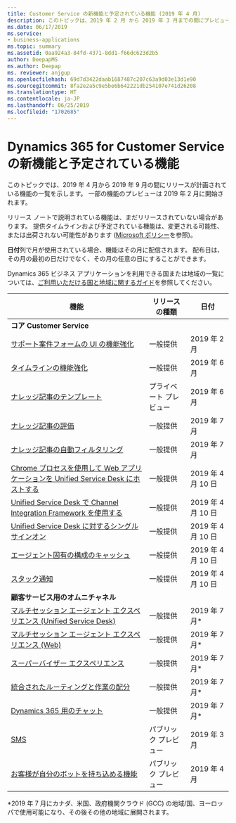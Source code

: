 ```yaml
---
title: Customer Service の新機能と予定されている機能 (2019 年 4 月)
description: このトピックは、2019 年 2 月 から 2019 年 3 月までの間にプレビューになり、2019 年 4 月から 2019 年 9 月までの間にリリース予定の機能の一覧を示します。
ms.date: 06/17/2019
ms.service:
- business-applications
ms.topic: summary
ms.assetid: 0aa924a3-84fd-4371-8dd1-f66dc623d2b5
author: DeepapMS
ms.author: Deepap
ms. reviewer: anjgup
ms.openlocfilehash: 69d7d3422daab1687487c207c63a9d03e13d1e90
ms.sourcegitcommit: 8fa2e2a5c9e5be6b642221db254107e741d26208
ms.translationtype: HT
ms.contentlocale: ja-JP
ms.lasthandoff: 06/25/2019
ms.locfileid: "1702685"
---
```

#  <a name="whats-new-and-planned-for-dynamics-365-for-customer-service"></a>Dynamics 365 for Customer Service の新機能と予定されている機能 

このトピックでは、2019 年 4 月から 2019 年 9 月の間にリリースが計画されている機能の一覧を示します。 一部の機能のプレビューは 2019 年 2 月に開始されます。 

リリース ノートで説明されている機能は、まだリリースされていない場合があります。 提供タイムラインおよび予定されている機能は、変更される可能性、または出荷されない可能性があります ([Microsoft ポリシー](https://go.microsoft.com/fwlink/p/?linkid=2007332)を参照)。

**日付**列で月が使用されている場合、機能はその月に配信されます。 配布日は、その月の最初の日だけでなく、その月の任意の日にすることができます。

Dynamics 365 ビジネス アプリケーションを利用できる国または地域の一覧については、[ご利用いただける国と地域に関するガイド](https://aka.ms/dynamics_365_international_availability_deck)を参照してください。


| 機能                                                                          | リリースの種類         | 日付 |
|----------------------------------------------------------------------------------|----------------------|----------------------|
| **コア Customer Service**       |        |        |
| [サポート案件フォームの UI の機能強化](dynamics365-customer-service/customer-service-key-enhancements.md#case-form-ui-enhancements)      |  一般提供       |  2019 年 2 月      |
| [タイムラインの機能強化](dynamics365-customer-service/customer-service-key-enhancements.md#timeline-enhancements)    |  一般提供       |  2019 年 6 月      |
| [ナレッジ記事のテンプレート](knowledge-management/km-templates.md)                              | プライベート プレビュー | 2019 年 6 月             |
| [ナレッジ記事の評価](knowledge-management/knowledge-article-rating.md)                                | 一般提供      | 2019 年 7 月    |
| [ナレッジ記事の自動フィルタリング](knowledge-management/auto-filter-knowledge-articles.md)                                  | 一般提供       | 2019 年 7 月    |
| [Chrome プロセスを使用して Web アプリケーションを Unified Service Desk にホストする](dynamics365-customer-service/unified-service-desk/use-chrome-browser-host-web-applications.md) | 一般提供 | 2019 年 4 月 10 日 |
| [Unified Service Desk で Channel Integration Framework を使用する](dynamics365-customer-service/unified-service-desk/use-channel-integration-framework-unified-service-desk.md) | 一般提供 | 2019 年 4 月 10 日 |
| [Unified Service Desk に対するシングル サインオン](dynamics365-customer-service/unified-service-desk/Single-Sign-On-for-Unified-Service-Desk.md) | 一般提供 | 2019 年 4 月 10 日 |
| [エージェント固有の構成のキャッシュ](dynamics365-customer-service/unified-service-desk/Cache-specific-configurations-for-agents.md) | 一般提供 | 2019 年 4 月 10 日 |
| [スタック通知](dynamics365-customer-service/unified-service-desk/StackNotification.md) | 一般提供 | 2019 年 4 月 10 日 |
| **顧客サービス用のオムニチャネル**       |        |        |
| [マルチセッション エージェント エクスペリエンス (Unified Service Desk)](omnichannel-for-customer-service/multi-session-agent-experiences-web-usd.md) | 一般提供 | 2019 年 7 月\*           |
| [マルチセッション エージェント エクスペリエンス (Web)](omnichannel-for-customer-service/multi-session-agent-experiences-web-usd.md) | 一般提供 | 2019 年 7 月\*          |
| [スーパーバイザー エクスペリエンス](omnichannel-for-customer-service/supervisor-experiences.md)        | 一般提供 | 2019 年 7 月\*           |
| [統合されたルーティングと作業の配分](omnichannel-for-customer-service/unified-routing-work-distribution.md)  | 一般提供 | 2019 年 7 月\*           |
| [Dynamics 365 用のチャット](omnichannel-for-customer-service/live-chat-channel.md)         | 一般提供 | 2019 年 7 月\* |
| [SMS](omnichannel-for-customer-service/sms.md)                                | パブリック プレビュー       | 2019 年 3 月             |
| [お客様が自分のボットを持ち込める機能](omnichannel-for-customer-service/customer-owned-bots.md)       | パブリック プレビュー       | 2019 年 4 月             |

\*2019 年 7 月にカナダ、米国、政府機関クラウド (GCC) の地域/国、ヨーロッパで使用可能になり、その後その他の地域に展開されます。

